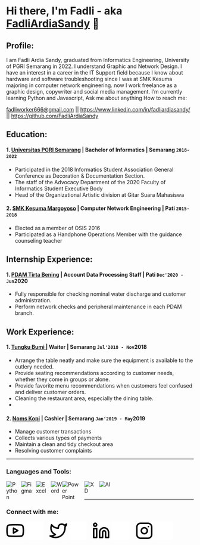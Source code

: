 # Hi there, I'm Fadli - aka [FadliArdiaSandy](https://https://www.youtube.com/@fadliardians) 👋
## Profile:
I am Fadli Ardia Sandy, graduated from Informatics Engineering, University of PGRI Semarang in
2022. I understand Graphic and Network Design. I have an interest in a career in the IT Support
field because I know about hardware and software troubleshooting since I was at SMK Kesuma
majoring in computer network engineering. now I work freelance as a graphic design, copywriter
and social media management. I’m currently learning Python and Javascript, Ask me about anything
How to reach me: 

fadliworker666@gmail.com || https://www.linkedin.com/in/fadliardiasandy/ || https://github.com/FadliArdiaSandy


## Education:

#### 1. [Universitas PGRI Semarang](https://upgris.ac.id/) | Bachelor of Informatics | Semarang `2018-2022`
  - Participated in the 2018 Informatics Student Association General Conference as Decoration &
    Documentation Section.
  - The staff of the Advocacy Department of the 2020 Faculty of Informatics Student Executive
    Body
  - Head of the Organizational Artistic division at Gitar Suara Mahasiswa
  
 #### 2. [SMK Kesuma Margoyoso](https://www.smkkesumamargoyoso.sch.id/) | Computer Network Engineering | Pati `2015-2018`
  - Elected as a member of OSIS 2016
  - Participated as a Handphone Operations Member with the guidance counseling teacher


## Internship Experience:
#### 1. [PDAM Tirta Bening](https://www.pdam-pati.com/) | Account Data Processing Staff | Pati `Dec'2020 - Jun`2020
   - Fully responsible for checking nominal water discharge and customer administration.
   - Perform network checks and peripheral maintenance in each PDAM branch.

## Work Experience:
#### 1. [Tungku Bumi ](https://www.instagram.com/tungkubumi/?hl=id) | Waiter | Semarang `Jul'2018 - Nov`2018
   - Arrange the table neatly and make sure the equipment is available to the cutlery needed.
   - Provide seating recommendations according to customer needs, whether they come in groups or alone.
   - Provide favorite menu recommendations when customers feel confused and deliver customer orders.
   - Cleaning the restaurant area, especially the dining table.
   -
#### 2. [Noms Kopi](https://portal.pln.co.id) | Cashier | Semarang `Jan'2019 - May`2019
   - Manage customer transactions
   - Collects various types of payments
   - Maintain a clean and tidy checkout area
   - Resolving customer complaints
---

### Languages and Tools:

[<img align="left" alt="Python" width="30px" src="https://upload.wikimedia.org/wikipedia/commons/thumb/c/c3/Python-logo-notext.svg/110px-Python-logo-notext.svg.png?20100317150552" style="padding-right:10px;" />][webdev]
[<img align="left" alt="Figma" width="30px" src="https://assets.asana.biz/transform/ba9b63a3-f255-4088-b5fe-14ab4628f50b/logo-app-figma" style="padding-right:10px;" />][webdev]
[<img align="left" alt="Excel" width="30px" src="https://is2-ssl.mzstatic.com/image/thumb/Purple126/v4/a8/fd/5a/a8fd5a84-c6f1-355f-3b9f-6e86598efaa3/XCEL.png/1200x630bb.png" style="padding-right:10px;" />][webdev]
[<img align="left" alt="Word" width="30px" src="https://upload.wikimedia.org/wikipedia/commons/0/08/Microsoft_Word_logo_%282013-2019%29.png?20131212130336" style="padding-right:0px;" />][webdev]
[<img align="left" alt="Power Point" width="50px" src="https://upload.wikimedia.org/wikipedia/commons/thumb/1/16/Microsoft_PowerPoint_2013-2019_logo.svg/846px-Microsoft_PowerPoint_2013-2019_logo.svg.png" style="padding-right:10px;" />][webdev]
[<img align="left" alt="XD" width="30px" src="https://upload.wikimedia.org/wikipedia/commons/thumb/c/c2/Adobe_XD_CC_icon.svg/2101px-Adobe_XD_CC_icon.svg.png" style="padding-right:10px;" />][webdev]
[<img align="left" alt="AI" width="30px" src="https://upload.wikimedia.org/wikipedia/commons/thumb/f/fb/Adobe_Illustrator_CC_icon.svg/1200px-Adobe_Illustrator_CC_icon.svg.png" style="padding-right:10px;" />][webdev]


<br />
<br />

---
### Connect with me:

[![website](./img/youtube-light.svg)](https://www.youtube.com/channel/UC22xix7qvwpYWnSQ5QEYtAQ#gh-light-mode-only)
[![website](./img/youtube-dark.svg)](https://www.youtube.com/channel/UC22xix7qvwpYWnSQ5QEYtAQ#gh-dark-mode-only)
&nbsp;&nbsp;
[![website](./img/twitter-light.svg)](https://twitter.com/vincentwwidyan#gh-light-mode-only)
[![website](./img/twitter-dark.svg)](https://twitter.com/vincentwwidyan#gh-dark-mode-only)
&nbsp;&nbsp;
[![website](./img/linkedin-light.svg)](https://www.linkedin.com/in/vincentwidyan#gh-light-mode-only)
[![website](./img/linkedin-dark.svg)](https://www.linkedin.com/in/vincentwidyan#gh-dark-mode-only)
&nbsp;&nbsp;
[![website](./img/instagram-light.svg)](https://instagram.com/vincentwwidyan#gh-light-mode-only)
[![website](./img/instagram-dark.svg)](https://instagram.com/vincentwwidyan#gh-dark-mode-only)



[webdev]: https://github.com/vincentwidyan/vincentwidyan
